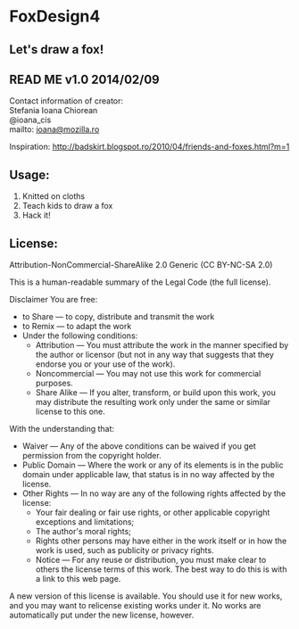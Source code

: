 FoxDesign4
==========

Let's draw a fox!
-------------------------------------------------
READ ME  v1.0  2014/02/09
-------------------------------------------------

Contact information of creator:<br>
Stefania Ioana Chiorean<br>
@ioana_cis<br>
mailto: ioana@mozilla.ro

Inspiration: http://badskirt.blogspot.ro/2010/04/friends-and-foxes.html?m=1

Usage:
-----------------------------------------------
1. Knitted on cloths
2. Teach kids to draw a fox 
3. Hack it!

License:
-------------------------------------------------
Attribution-NonCommercial-ShareAlike 2.0 Generic (CC BY-NC-SA 2.0)

This is a human-readable summary of the Legal Code (the full license).

Disclaimer
You are free:
* to Share — to copy, distribute and transmit the work
* to Remix — to adapt the work
* Under the following conditions:
  * Attribution — You must attribute the work in the manner specified by the author or licensor (but not in any way that suggests that they endorse you or your use of the work). 
  * Noncommercial — You may not use this work for commercial purposes.
  * Share Alike — If you alter, transform, or build upon this work, you may distribute the resulting work only under the same or similar license to this one. 

With the understanding that:
* Waiver — Any of the above conditions can be waived if you get permission from the copyright holder.
* Public Domain — Where the work or any of its elements is in the public domain under applicable law, that status is in no way affected by the license.
* Other Rights — In no way are any of the following rights affected by the license:
  * Your fair dealing or fair use rights, or other applicable copyright exceptions and limitations;
  * The author's moral rights;
  * Rights other persons may have either in the work itself or in how the work is used, such as publicity or privacy rights.
  * Notice — For any reuse or distribution, you must make clear to others the license terms of this work. The best way to do this is with a link to this web page.

A new version of this license is available. You should use it for new works, and you may want to relicense existing works under it. No works are automatically put under the new license, however.

